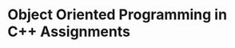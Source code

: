 # Object Oriented Programming in C++ Assignments
<!-- My private work from CS246 so I don't get Policy 71'd -->
 
  
 
